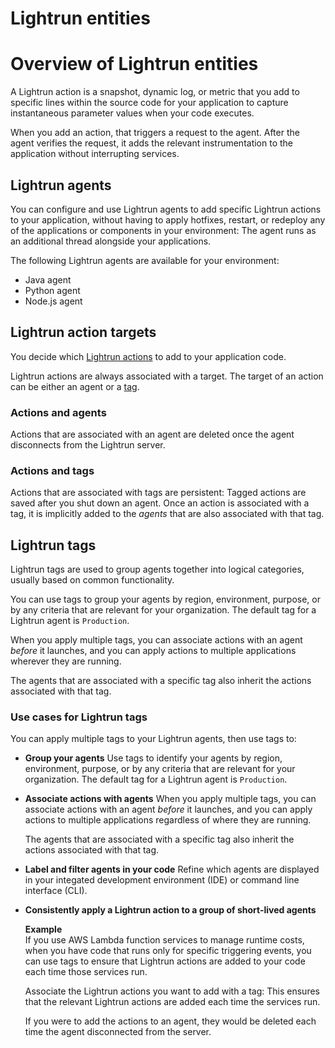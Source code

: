 # Lightrun entities
# Overview of Lightrun entities

A Lightrun action is a snapshot, dynamic log, or metric that you add to specific lines within the source code for your application to capture instantaneous parameter values when your code executes.

When you add an action, that triggers a request to the agent. 
After the agent verifies the request, it adds the relevant instrumentation to the application without interrupting services.


## Lightrun agents

You can configure and use Lightrun agents to add specific Lightrun actions to your application, without having to apply hotfixes, restart, or redeploy any of the applications or components in your environment: The agent runs as an additional thread alongside your applications. 

The following Lightrun agents are available for your environment: 
- Java agent
- Python agent
- Node.js agent

## Lightrun action targets

You decide which [Lightrun actions](https://docs.lightrun.com/actions/) to add to your application code. 

Lightrun actions are always associated with a target. The target of an action can be either an agent or a [tag](#lightrun-tags). 

### Actions and agents

Actions that are associated with an agent are deleted once the agent disconnects from the Lightrun server. 

### Actions and tags

Actions that are associated with tags are persistent: Tagged actions are saved after you shut down an agent. 
Once an action is associated with a tag, it is implicitly added to the _agents_ that are also associated with that tag.

## Lightrun tags

Lightrun tags are used to group agents together into logical categories, usually based on common functionality. 

You can use tags to group your agents by region, environment, purpose, or by any criteria that are relevant for your organization. The default tag for a Lightrun agent is `Production`.


When you apply multiple tags, you can associate actions with an agent _before_ it launches, and you can apply actions to multiple applications wherever they are running. 

The agents that are associated with a specific tag also inherit the actions associated with that tag.

### Use cases for Lightrun tags

You can apply multiple tags to your Lightrun agents, then use tags to:

- **Group your agents**
  Use tags to identify your agents by region, environment, purpose, or by any criteria that are relevant for your organization. The default tag for a Lightrun agent is `Production`.
  
- **Associate actions with agents** 
  When you apply multiple tags, you can associate actions with an agent _before_ it launches, and you can apply actions to multiple applications regardless of where they are running. 

  The agents that are associated with a specific tag also inherit the actions associated with that tag.


- **Label and filter agents in your code**
  Refine which agents are displayed in your integated development environment (IDE) or command line interface (CLI).

- **Consistently apply a Lightrun action to a group of short-lived agents** 
    
  **Example** <br>
    If you use AWS Lambda function services to manage runtime costs, when you have code that runs only for specific triggering events, you can use tags to ensure that Lightrun actions are added to your code each time those services run. 

    Associate the Lightrun actions you want to add with a tag: This ensures that the relevant Lightrun actions are added each time the services run.

    If you were to add the actions to an agent, they would be deleted each time the agent disconnected from the server.
